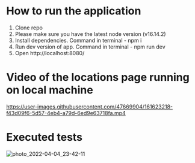 # How to run the application

1. Clone repo
2. Please make sure you have the latest node version (v16.14.2)
3. Install dependencies. Command in terminal - npm i
4. Run dev version of app. Command in terminal - npm run dev
5. Open http://localhost:8080/


# Video of the locations page running on local machine
https://user-images.githubusercontent.com/47669904/161623218-f43d09f6-5d57-4eb4-a79d-6ed9e63718fa.mp4

# Executed tests
![photo_2022-04-04_23-42-11](https://user-images.githubusercontent.com/47669904/161628654-8b0c6891-2723-4e79-864f-aabbe292f82e.jpg)
